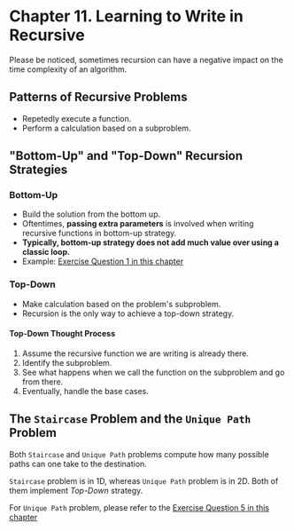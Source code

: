 # Chapter 11. Learning to Write in Recursive

Please be noticed, sometimes recursion can have a negative impact on the time complexity of an algorithm.

## Patterns of Recursive Problems

- Repetedly execute a function.
- Perform a calculation based on a subproblem.

## "Bottom-Up" and "Top-Down" Recursion Strategies

### Bottom-Up

- Build the solution from the bottom up.
- Oftentimes, **passing extra parameters** is involved when writing recursive functions in bottom-up strategy.
- **Typically, bottom-up strategy does not add much value over using a classic loop.**
- Example: [Exercise Question 1 in this chapter](./exercises/Chapter%2011/Q1.py)

### Top-Down

- Make calculation based on the problem's subproblem.
- Recursion is the only way to achieve a top-down strategy.

#### Top-Down Thought Process

1. Assume the recursive function we are writing is already there.
2. Identify the subproblem.
3. See what happens when we call the function on the subproblem and go from there.
4. Eventually, handle the base cases.

## The `Staircase` Problem and the `Unique Path` Problem

Both `Staircase` and `Unique Path` problems compute how many possible paths can one take to the destination.

`Staircase` problem is in 1D, whereas `Unique Path` problem is in 2D. Both of them implement *Top-Down* strategy.

For `Unique Path` problem, please refer to the [Exercise Question 5 in this chapter](./exercises/Chapter%2011/Q5.py)
